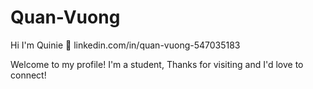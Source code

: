 # Quan-Vuong
Hi I'm Quinie 👋
linkedin.com/in/quan-vuong-547035183

Welcome to my profile! I'm a student, 
Thanks for visiting and I'd love to connect!
